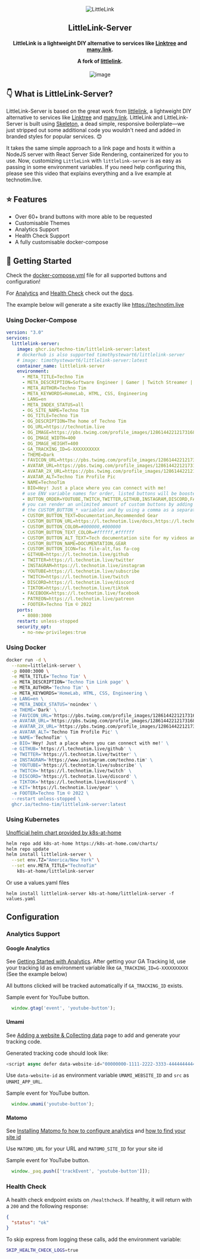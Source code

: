 <div align="center">

![LittleLink](https://cdn.cottle.cloud/littlelink/social-circle.png)

## LittleLink-Server

<h4 align="center">

LittleLink is a lightweight DIY alternative to services like [Linktree](https://linktr.ee)
and [many.link](https://www.google.com).

A fork of [littlelink](https://github.com/sethcottle/littlelink).

</h4>

 ![image](https://user-images.githubusercontent.com/32241933/174486069-7de71728-3415-4f4e-9285-c2c16410a1e7.png)

  
</div>


## 👇 What is LittleLink-Server?
LittleLink-Server is based on the great work from [littlelink](https://github.com/sethcottle/littlelink), a lightweight DIY alternative to services like [Linktree](https://linktr.ee) and [many.link](https://manylink.co/). LittleLink and LittleLink-Server is built using [Skeleton](http://getskeleton.com/), a dead simple, responsive boilerplate—we just stripped out some additional code you wouldn't need and added in branded styles for popular services. 😊

It takes the same simple approach to a link page and hosts it within a NodeJS server with React Server Side Rendering, containerized for you to use. Now, customizing `LittleLink` with `littlelink-server` is as easy as passing in some environment variables. If you need help configuring this, please see this video that explains everything and a live example at technotim.live.


## ⭐ Features
- Over 60+ brand buttons with more able to be requested
- Customisable Themes
- Analytics Support
- Health Check Support
- A fully customisable docker-compose 


## 🚀 Getting Started

Check the [docker-compose.yml](/docker-compose.yml) file for all supported buttons and configuration!

For [Analytics](/docs/analytics.md) and [Health Check](/docs/healthcheck.md) check out the [docs](/docs/).

The example below will generate a site exactly like <https://technotim.live>

### Using Docker-Compose
```yml
version: "3.0"
services:
  littlelink-server:
    image: ghcr.io/techno-tim/littlelink-server:latest
    # dockerhub is also supported timothystewart6/littlelink-server
    # image: timothystewart6/littlelink-server:latest
    container_name: littlelink-server
    environment:
      - META_TITLE=Techno Tim
      - META_DESCRIPTION=Software Engineer | Gamer | Twitch Streamer | Content Creator on YouTube | Homelab | 🇺🇸 🇯🇵  | Full Nerd
      - META_AUTHOR=Techno Tim
      - META_KEYWORDS=HomeLab, HTML, CSS, Engineering
      - LANG=en
      - META_INDEX_STATUS=all
      - OG_SITE_NAME=Techno Tim
      - OG_TITLE=Techno Tim
      - OG_DESCRIPTION=The home of Techno Tim
      - OG_URL=https://technotim.live
      - OG_IMAGE=https://pbs.twimg.com/profile_images/1286144221217316864/qIAsKOpB_400x400.jpg
      - OG_IMAGE_WIDTH=400
      - OG_IMAGE_HEIGHT=400
      - GA_TRACKING_ID=G-XXXXXXXXXX
      - THEME=Dark
      - FAVICON_URL=https://pbs.twimg.com/profile_images/1286144221217316864/qIAsKOpB_200x200.jpg
      - AVATAR_URL=https://pbs.twimg.com/profile_images/1286144221217316864/qIAsKOpB_200x200.jpg
      - AVATAR_2X_URL=https://pbs.twimg.com/profile_images/1286144221217316864/qIAsKOpB_400x400.jpg
      - AVATAR_ALT=Techno Tim Profile Pic
      - NAME=TechnoTim
      - BIO=Hey! Just a place where you can connect with me!
      # use ENV variable names for order, listed buttons will be boosted to the top
      - BUTTON_ORDER=YOUTUBE,TWITCH,TWITTER,GITHUB,INSTAGRAM,DISCORD,FACEBOOK,TIKTOK,PATREON,GEAR,DOCUMENTATION
      # you can render an unlimited amount of custom buttons by adding 
      # the CUSTOM_BUTTON_* variables and by using a comma as a separator.
      - CUSTOM_BUTTON_TEXT=Documentation,Recommended Gear
      - CUSTOM_BUTTON_URL=https://l.technotim.live/docs,https://l.technotim.live/gear
      - CUSTOM_BUTTON_COLOR=#000000,#000000
      - CUSTOM_BUTTON_TEXT_COLOR=#ffffff,#ffffff
      - CUSTOM_BUTTON_ALT_TEXT=Tech documentation site for my videos and more,Recommended Gear
      - CUSTOM_BUTTON_NAME=DOCUMENTATION,GEAR
      - CUSTOM_BUTTON_ICON=fas file-alt,fas fa-cog
      - GITHUB=https://l.technotim.live/github
      - TWITTER=https://l.technotim.live/twitter
      - INSTAGRAM=https://l.technotim.live/instagram
      - YOUTUBE=https://l.technotim.live/subscribe
      - TWITCH=https://l.technotim.live/twitch
      - DISCORD=https://l.technotim.live/discord
      - TIKTOK=https://l.technotim.live/tiktok
      - FACEBOOK=https://l.technotim.live/facebook
      - PATREON=https://l.technotim.live/patreon
      - FOOTER=Techno Tim © 2022
    ports:
      - 8080:3000
    restart: unless-stopped
    security_opt:
      - no-new-privileges:true
```
### Using Docker 
```bash
docker run -d \
  --name=littlelink-server \
  -p 8080:3000 \
  -e META_TITLE='Techno Tim' \
  -e META_DESCRIPTION='Techno Tim Link page' \
  -e META_AUTHOR='Techno Tim' \
  -e META_KEYWORDS='HomeLab, HTML, CSS, Engineering \
  -e LANG=en \
  -e META_INDEX_STATUS='noindex' \
  -e THEME='Dark' \
  -e FAVICON_URL='https://pbs.twimg.com/profile_images/1286144221217316864/qIAsKOpB_200x200.jpg' \
  -e AVATAR_URL='https://pbs.twimg.com/profile_images/1286144221217316864/qIAsKOpB_200x200.jpg' \
  -e AVATAR_2X_URL='https://pbs.twimg.com/profile_images/1286144221217316864/qIAsKOpB_400x400.jpg' \
  -e AVATAR_ALT='Techno Tim Profile Pic' \
  -e NAME='TechnoTim' \
  -e BIO='Hey! Just a place where you can connect with me!' \
  -e GITHUB='https://l.technotim.live/github' \
  -e TWITTER='https://l.technotim.live/twitter' \
  -e INSTAGRAM='https://www.instagram.com/techno.tim' \
  -e YOUTUBE='https://l.technotim.live/subscribe' \
  -e TWITCH='https://l.technotim.live/twitch' \
  -e DISCORD='https://l.technotim.live/discord' \
  -e TIKTOK='https://l.technotim.live/discord' \
  -e KIT='https://l.technotim.live/gear' \
  -e FOOTER=Techno Tim © 2022 \
  --restart unless-stopped \
  ghcr.io/techno-tim/littlelink-server:latest
  ```

### Using Kubernetes
[Unofficial helm chart provided by k8s-at-home](https://github.com/k8s-at-home/charts/tree/master/charts/stable/littlelink-server)

```bash
helm repo add k8s-at-home https://k8s-at-home.com/charts/
helm repo update
helm install littlelink-server \
  --set env.TZ="America/New York" \
  --set env.META_TITLE="TechnoTim"
    k8s-at-home/littlelink-server
```
Or use a values.yaml files

`helm install littlelink-server k8s-at-home/littlelink-server -f values.yaml`

## Configuration
### Analytics Support

#### Google Analytics

See [Getting Started with Analytics](https://support.google.com/analytics/answer/1008015?hl=en). After getting your GA Tracking Id, use your tracking Id as environment variable like `GA_TRACKING_ID=G-XXXXXXXXXX`  (See the example below)

All buttons clicked will be tracked automatically if `GA_TRACKING_ID` exists.

Sample event for YouTube button.

```javascript
  window.gtag('event', 'youtube-button');
```

#### Umami

See [Adding a website & Collecting data](https://umami.is/docs/collect-data) page to add and generate your tracking code.

Generated tracking code should look like:

```javascript
<script async defer data-website-id="00000000-1111-2222-3333-444444444444" src="https://your-umami-app.com/umami.js"></script>
```

Use `data-website-id` as environment variable `UMAMI_WEBSITE_ID` and `src` as `UMAMI_APP_URL`.

Sample event for YouTube button.

```javascript
  window.umami('youtube-button');
```

#### Matomo 

See [Installing Matomo fo how to configure analytics](https://matomo.org/docs/installation/) and [how to find your site id](https://matomo.org/faq/general/faq_19212/)

Use `MATOMO_URL` for your URL and `MATOMO_SITE_ID` for your site id

Sample event for YouTube button.

```javascript
  window._paq.push(['trackEvent', 'youtube-button']]);
```

### Health Check

A health check endpoint exists on `/healthcheck`.  If healthy, it will return with a `200` and the following response:

```json
{
  "status": "ok"
}
```

To skip express from logging these calls, add the environment variable:

```bash
SKIP_HEALTH_CHECK_LOGS=true
``` 
  

